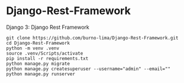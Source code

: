 # Django-Rest-Framework
Django 3:  Django Rest Framework

```
git clone https://github.com/burno-lima/Django-Rest-Framework.git
cd Django-Rest-Framework
python -m venv .venv
source .venv/Scripts/activate
pip install -r requirements.txt
python manage.py migrate
python manage.py createsuperuser --username="admin" --email=""
python manage.py runserver
```
